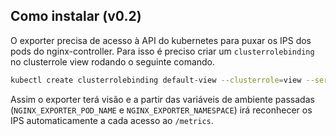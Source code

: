 ## Como instalar (v0.2)

O exporter precisa de acesso à API do kubernetes para puxar os IPS
dos pods do nginx-controller. Para isso é preciso criar um `clusterrolebinding`
no clusterrole view rodando o seguinte comando.

```bash
kubectl create clusterrolebinding default-view --clusterrole=view --serviceaccount=default:default
```

Assim o exporter terá visão e a partir das variáveis de ambiente passadas (`NGINX_EXPORTER_POD_NAME` e
`NGINX_EXPORTER_NAMESPACE`) irá reconhecer os IPS automaticamente a cada acesso ao `/metrics`.